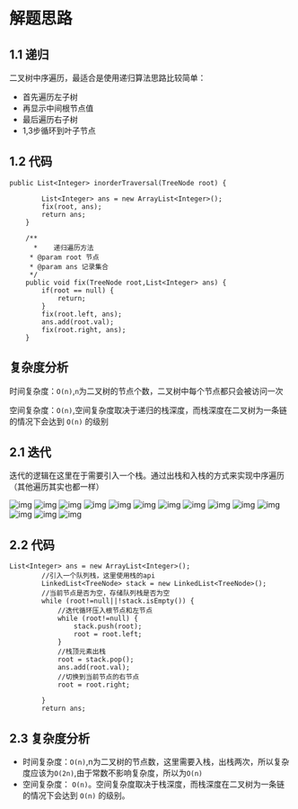 # 解题思路

## 1.1 递归

二叉树中序遍历，最适合是使用递归算法思路比较简单：

* 首先遍历左子树
* 再显示中间根节点值
* 最后遍历右子树
* 1,3步循环到叶子节点

## 1.2 代码

```
public List<Integer> inorderTraversal(TreeNode root) {

		List<Integer> ans = new ArrayList<Integer>();
		fix(root, ans);
		return ans;
    }
	
	/**
	  *    递归遍历方法
	 * @param root 节点
	 * @param ans 记录集合
	 */
	public void fix(TreeNode root,List<Integer> ans) {
		if(root == null) {
			return;
		}
		fix(root.left, ans);
		ans.add(root.val);
		fix(root.right, ans);
	}
```

## 复杂度分析

时间复杂度：`O(n)`,`n`为二叉树的节点个数，二叉树中每个节点都只会被访问一次

空间复杂度：`O(n)`,空间复杂度取决于递归的栈深度，而栈深度在二叉树为一条链的情况下会达到 `O(n)` 的级别

## 2.1 迭代

迭代的逻辑在这里在于需要引入一个栈。通过出栈和入栈的方式来实现中序遍历（其他遍历其实也都一样）

![img](https://assets.leetcode-cn.com/solution-static/94/1.png)
![img](https://assets.leetcode-cn.com/solution-static/94/2.png)
![img](https://assets.leetcode-cn.com/solution-static/94/3.png)
![img](https://assets.leetcode-cn.com/solution-static/94/4.png)
![img](https://assets.leetcode-cn.com/solution-static/94/5.png)
![img](https://assets.leetcode-cn.com/solution-static/94/6.png)
![img](https://assets.leetcode-cn.com/solution-static/94/7.png)
![img](https://assets.leetcode-cn.com/solution-static/94/8.png)
![img](https://assets.leetcode-cn.com/solution-static/94/9.png)
![img](https://assets.leetcode-cn.com/solution-static/94/10.png)
![img](https://assets.leetcode-cn.com/solution-static/94/11.png)
![img](https://assets.leetcode-cn.com/solution-static/94/12.png)
![img](https://assets.leetcode-cn.com/solution-static/94/13.png)
![img](https://assets.leetcode-cn.com/solution-static/94/14.png)

## 2.2 代码

```
List<Integer> ans = new ArrayList<Integer>();
		//引入一个队列栈，这里使用栈的api
		LinkedList<TreeNode> stack = new LinkedList<TreeNode>();
		//当前节点是否为空，存储队列栈是否为空
		while (root!=null||!stack.isEmpty()) {
			//迭代循环压入根节点和左节点
			while (root!=null) {
				stack.push(root);
				root = root.left;	
			}
			//栈顶元素出栈
			root = stack.pop();
			ans.add(root.val);
			//切换到当前节点的右节点
			root = root.right;
			
		}
		return ans;
```

## 2.3 复杂度分析

* 时间复杂度：`O(n)`,n为二叉树的节点数，这里需要入栈，出栈两次，所以复杂度应该为`O(2n)`,由于常数不影响复杂度，所以为`O(n)`
* 空间复杂度： `O(n)`。空间复杂度取决于栈深度，而栈深度在二叉树为一条链的情况下会达到 `O(n)` 的级别。